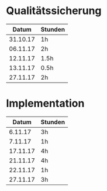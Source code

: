 # Qualitätssicherung
Datum | Stunden
---|---
31.10.17 | 1h
06.11.17 | 2h
12.11.17 | 1.5h
13.11.17 | 0.5h
27.11.17 | 2h
  
# Implementation
 Datum | Stunden
---|---
6.11.17| 3h
7.11.17 | 1h
17.11.17 | 4h
21.11.17 | 4h
22.11.17 | 1h
27.11.17 | 3h
